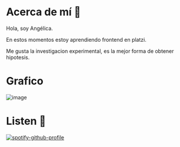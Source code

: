 #   Acerca de mí 👯

Hola, soy Angélica.

En estos momentos estoy aprendiendo frontend en platzi.

Me gusta la investigacion experimental, es la mejor forma de obtener hipotesis.

# Grafico 

 ![image](https://682430.smushcdn.com/1763018/wp-content/uploads/2017/09/logotipo-evolucion-videojuegos-pong-nolan-bushnell-atari.gif?lossy=1&strip=1&webp=1)
 
 # Listen 👯

[![spotify-github-profile](https://spotify-github-profile.vercel.app/api/view?uid=317p2shsguq37iz73t7ebuoowfua&cover_image=true&theme=default&bar_color_cover=true)](https://github.com/kittinan/spotify-github-profile)
